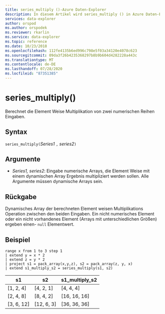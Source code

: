 ```yaml
---
title: series_multiply ()-Azure Daten-Explorer
description: In diesem Artikel wird series_multiply () in Azure Daten-Explorer beschrieben.
services: data-explorer
author: orspod
ms.author: orspodek
ms.reviewer: rkarlin
ms.service: data-explorer
ms.topic: reference
ms.date: 10/23/2018
ms.openlocfilehash: 112fe4135b6ed996c798e5f03a34120e4078c623
ms.sourcegitcommit: 09da3f26b4235368297b8b9b604d4282228a443c
ms.translationtype: MT
ms.contentlocale: de-DE
ms.lasthandoff: 07/28/2020
ms.locfileid: "87351385"
---
```

# <a name="series_multiply"></a>series_multiply()

Berechnet die Element Weise Multiplikation von zwei numerischen Reihen Eingaben.

## <a name="syntax"></a>Syntax

`series_multiply(`*Series1* `,` *series2*`)`

## <a name="arguments"></a>Argumente

* *Series1, series2*: Eingabe numerische Arrays, die Element Weise mit einem dynamischen Array Ergebnis multipliziert werden sollen. Alle Argumente müssen dynamische Arrays sein. 

## <a name="returns"></a>Rückgabe

Dynamisches Array der berechneten Element weisen Multiplikations Operation zwischen den beiden Eingaben. Ein nicht numerisches Element oder ein nicht vorhandenes Element (Arrays mit unterschiedlichen Größen) ergeben einen- `null` Elementwert.

## <a name="example"></a>Beispiel

<!-- csl: https://help.kusto.windows.net:443/Samples -->
```kusto
range x from 1 to 3 step 1
| extend y = x * 2
| extend z = y * 2
| project s1 = pack_array(x,y,z), s2 = pack_array(z, y, x)
| extend s1_multiply_s2 = series_multiply(s1, s2)
```

|s1         |s2|        s1_multiply_s2|
|---|---|---|
|[1, 2, 4]    |[4, 2, 1]|   [4, 4, 4]|
|[2, 4, 8]    |[8, 4, 2]|   [16, 16, 16]|
|[3, 6, 12]   |[12, 6, 3]|  [36, 36, 36]|
